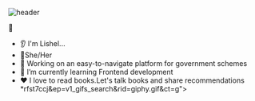 ![header](https://capsule-render.vercel.app/api?type=waving&text=Hey%20everyone&fontSize=40&animation=fadeIn)



 👋
* 👂 I'm Lishel...
* 👩She/Her
* 🚀 Working on an easy-to-navigate platform for government schemes
* 🌱 I’m currently learning Frontend development
* ❤️ I love to read books.Let's talk books and share recommendations
*rfst7ccj&ep=v1_gifs_search&rid=giphy.gif&ct=g">
  

<!---
lishellobo/lishellobo is a ✨ special ✨ repository because its `README.md` (this file) appears on your GitHub profile.
You can click the Preview link to take a look at your changes.
--->
